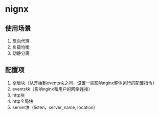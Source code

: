 # nignx
## 使用场景
1. 反向代理
2. 负载均衡
3. 动静分离

## 配置项
1. 全局块（从开始到events块之间，设置一些影响nginx整体运行的配置指令）
2. events块（影响nginx和用户的网络连接）
3. http块
  1. http全局块
  2. server块（listen，server\_name, location）
